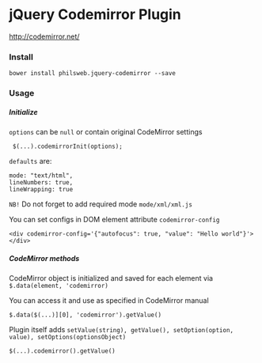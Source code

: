 # jQuery Codemirror Plugin

http://codemirror.net/

### Install

`bower install philsweb.jquery-codemirror --save`

### Usage

##### Initialize

`options` can be `null` or contain original CodeMirror settings

```
 $(...).codemirrorInit(options);
```

`defaults` are:

```
mode: "text/html",
lineNumbers: true,
lineWrapping: true
```

`NB!` Do not forget to add required mode `mode/xml/xml.js`

You can set configs in DOM element attribute `codemirror-config`

``` 
<div codemirror-config='{"autofocus": true, "value": "Hello world"}'></div>
```

##### CodeMirror methods

CodeMirror object is initialized and saved for each element via `$.data(element, 'codemirror)`

You can access it and use as specified in CodeMirror manual

```
$.data($(...)][0], 'codemirror').getValue()
```

Plugin itself adds `setValue(string), getValue(), setOption(option, value), setOptions(optionsObject)`

``` 
$(...).codemirror().getValue()
```